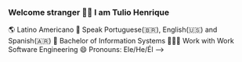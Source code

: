 ### Welcome stranger 👋🏽 I am Tulio Henrique

🌎 Latino Americano
🦜 Speak Portuguese(🇧🇷), English(🇺🇸) and Spanish(🇦🇷)
📜 Bachelor of Information Systems
🧑🏽‍💻 Work with Work Software Engineering
😄 Pronouns: Ele/He/Él
-->
